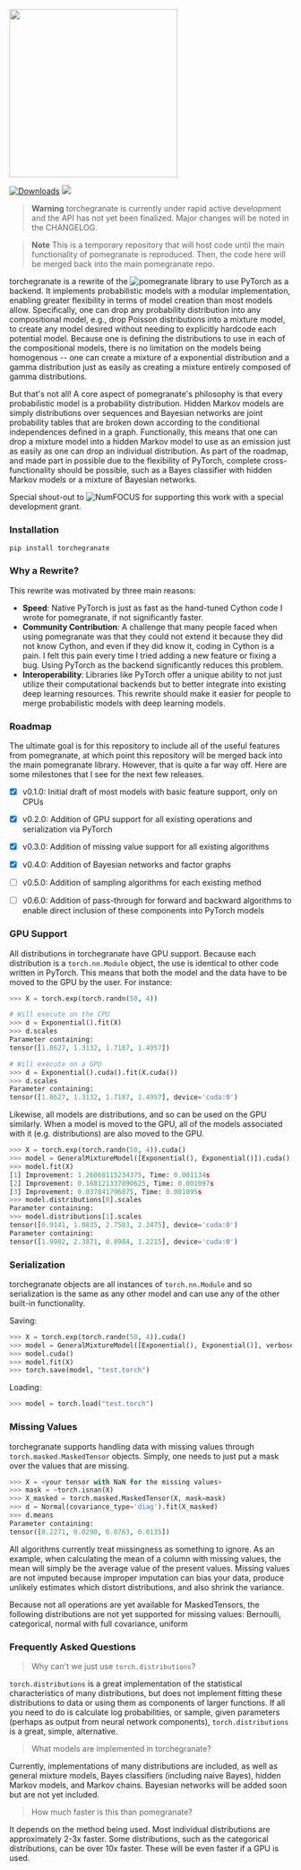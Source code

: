 <img src="https://github.com/jmschrei/pomegranate/blob/master/docs/logo/pomegranate-logo.png" width=300>

[![Downloads](https://pepy.tech/badge/torchegranate)](https://pepy.tech/project/torchegranate) ![](https://github.com/jmschrei/torchegranate/actions/workflows/python-package.yml/badge.svg)

> **Warning**
> torchegranate is currently under rapid active development and the API has not yet been finalized. Major changes will be noted in the CHANGELOG. 

> **Note**
> This is a temporary repository that will host code until the main functionality of pomegranate is reproduced. Then, the code here will be merged back into the main pomegranate repo.

torchegranate is a rewrite of the ![pomegranate](https://github.com/jmschrei/pomegranate) library to use PyTorch as a backend. It implements probabilistic models with a modular implementation, enabling greater flexibility in terms of model creation than most models allow. Specifically, one can drop any probability distribution into any compositional model, e.g., drop Poisson distributions into a mixture model, to create any model desired without needing to explicitly hardcode each potential model. Because one is defining the distributions to use in each of the compositional models, there is no limitation on the models being homogenous -- one can create a mixture of a exponential distribution and a gamma distribution just as easily as creating a mixture entirely composed of gamma distributions. 

But that's not all! A core aspect of pomegranate's philosophy is that every probabilistic model is a probability distribution. Hidden Markov models are simply distributions over sequences and Bayesian networks are joint probability tables that are broken down according to the conditional independences defined in a graph. Functionally, this means that one can drop a mixture model into a hidden Markov model to use as an emission just as easily as one can drop an individual distribution. As part of the roadmap, and made part in possible due to the flexibility of PyTorch, complete cross-functionality should be possible, such as a Bayes classifier with hidden Markov models or a mixture of Bayesian networks.

Special shout-out to ![NumFOCUS](https://numfocus.org/) for supporting this work with a special development grant.

### Installation

`pip install torchegranate`

### Why a Rewrite?

This rewrite was motivated by three main reasons:

- <b>Speed</b>: Native PyTorch is just as fast as the hand-tuned Cython code I wrote for pomegranate, if not significantly faster.
- <b>Community Contribution</b>: A challenge that many people faced when using pomegranate was that they could not extend it because they did not know Cython, and even if they did know it, coding in Cython is a pain. I felt this pain every time I tried adding a new feature or fixing a bug. Using PyTorch as the backend significantly reduces this problem.
- <b>Interoperability</b>: Libraries like PyTorch offer a unique ability to not just utilize their computational backends but to better integrate into existing deep learning resources. This rewrite should make it easier for people to merge probabilistic models with deep learning models.

### Roadmap

The ultimate goal is for this repository to include all of the useful features from pomegranate, at which point this repository will be merged back into the main pomegranate library. However, that is quite a far way off. Here are some milestones that I see for the next few releases.

- [x] v0.1.0: Initial draft of most models with basic feature support, only on CPUs
- [x] v0.2.0: Addition of GPU support for all existing operations and serialization via PyTorch
- [x] v0.3.0: Addition of missing value support for all existing algorithms
- [x] v0.4.0: Addition of Bayesian networks and factor graphs
- [ ] v0.5.0: Addition of sampling algorithms for each existing method
- [ ] v0.6.0: Addition of pass-through for forward and backward algorithms to enable direct inclusion of these components into PyTorch models


### GPU Support

All distributions in torchegranate have GPU support. Because each distribution is a `torch.nn.Module` object, the use is identical to other code written in PyTorch. This means that both the model and the data have to be moved to the GPU by the user. For instance:

```python
>>> X = torch.exp(torch.randn(50, 4))

# Will execute on the CPU
>>> d = Exponential().fit(X)
>>> d.scales
Parameter containing:
tensor([1.8627, 1.3132, 1.7187, 1.4957])

# Will execute on a GPU
>>> d = Exponential().cuda().fit(X.cuda())
>>> d.scales
Parameter containing:
tensor([1.8627, 1.3132, 1.7187, 1.4957], device='cuda:0')
```

Likewise, all models are distributions, and so can be used on the GPU similarly. When a model is moved to the GPU, all of the models associated with it (e.g. distributions) are also moved to the GPU.

```python
>>> X = torch.exp(torch.randn(50, 4)).cuda()
>>> model = GeneralMixtureModel([Exponential(), Exponential()]).cuda()
>>> model.fit(X)
[1] Improvement: 1.26068115234375, Time: 0.001134s
[2] Improvement: 0.168121337890625, Time: 0.001097s
[3] Improvement: 0.037841796875, Time: 0.001095s
>>> model.distributions[0].scales
Parameter containing:
>>> model.distributions[1].scales
tensor([0.9141, 1.0835, 2.7503, 2.2475], device='cuda:0')
Parameter containing:
tensor([1.9902, 2.3871, 0.8984, 1.2215], device='cuda:0')
```

### Serialization

torchegranate objects are all instances of `torch.nn.Module` and so serialization is the same as any other model and can use any of the other built-in functionality.

Saving:
```python
>>> X = torch.exp(torch.randn(50, 4)).cuda()
>>> model = GeneralMixtureModel([Exponential(), Exponential()], verbose=True)
>>> model.cuda()
>>> model.fit(X)
>>> torch.save(model, "test.torch")
```

Loading:
```python
>>> model = torch.load("test.torch")
```

### Missing Values

torchegranate supports handling data with missing values through `torch.masked.MaskedTensor` objects. Simply, one needs to just put a mask over the values that are missing.

```python
>>> X = <your tensor with NaN for the missing values>
>>> mask = ~torch.isnan(X)
>>> X_masked = torch.masked.MaskedTensor(X, mask=mask)
>>> d = Normal(covariance_type='diag').fit(X_masked)
>>> d.means
Parameter containing:
tensor([0.2271, 0.0290, 0.0763, 0.0135])
```

All algorithms currently treat missingness as something to ignore. As an example, when calculating the mean of a column with missing values, the mean will simply be the average value of the present values. Missing values are not imputed because improper imputation can bias your data, produce unlikely estimates which distort distributions, and also shrink the variance.

Because not all operations are yet available for MaskedTensors, the following distributions are not yet supported for missing values: Bernoulli, categorical, normal with full covariance, uniform

### Frequently Asked Questions

> Why can't we just use `torch.distributions`?

`torch.distributions` is a great implementation of the statistical characteristics of many distributions, but does not implement fitting these distributions to data or using them as components of larger functions. If all you need to do is calculate log probabilities, or sample, given parameters (perhaps as output from neural network components), `torch.distributions` is a great, simple, alternative.

> What models are implemented in torchegranate?

Currently, implementations of many distributions are included, as well as general mixture models, Bayes classifiers (including naive Bayes), hidden Markov models, and Markov chains. Bayesian networks will be added soon but are not yet included.

> How much faster is this than pomegranate?

It depends on the method being used. Most individual distributions are approximately 2-3x faster. Some distributions, such as the categorical distributions, can be over 10x faster. These will be even faster if a GPU is used.
